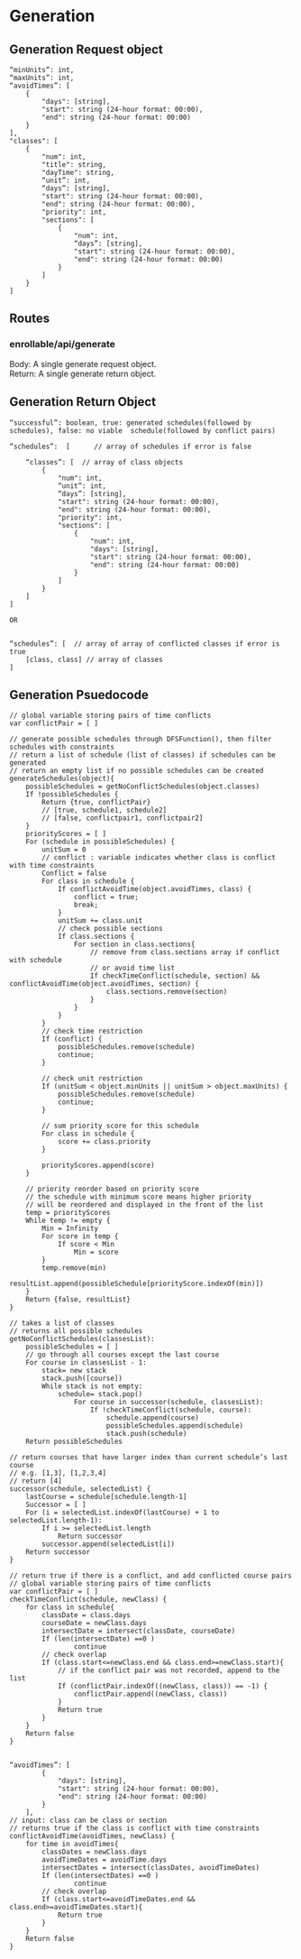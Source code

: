 <p>&nbsp  </p>  

# Generation

## Generation Request object

    “minUnits”: int,
    “maxUnits”: int,
    “avoidTimes”: [
        {
            "days": [string],
            "start": string (24-hour format: 00:00),
            "end": string (24-hour format: 00:00)
        }
    ],
    "classes": [
        {
            "num": int,
            "title": string,
            "dayTime": string,
            “unit”: int,
            “days”: [string],
            "start": string (24-hour format: 00:00),
            "end": string (24-hour format: 00:00),
            "priority": int,
            "sections": [
                {
                    "num": int,
                    “days”: [string],
                    "start": string (24-hour format: 00:00),
                    "end": string (24-hour format: 00:00)
                }
            ]
        }
    ]


## Routes

### enrollable/api/generate
Body: A single generate request object.  
Return: A single generate return object.


## Generation Return Object
    “successful”: boolean, true: generated schedules(followed by schedules), false: no viable  schedule(followed by conflict pairs)  

    “schedules”:  [      // array of schedules if error is false   
                                          
        “classes”: [  // array of class objects
            {
                "num": int,
                “unit”: int,
                “days”: [string],
                "start": string (24-hour format: 00:00),
                "end": string (24-hour format: 00:00),
                "priority": int,
                "sections": [
                    {
                        "num": int,
                        "days": [string],
                        "start": string (24-hour format: 00:00),
                        "end": string (24-hour format: 00:00)
                    }
                ]
            }
        ]
    ]

    OR


    “schedules”: [  // array of array of conflicted classes if error is true
        [class, class] // array of classes
    ]


## Generation Psuedocode

    // global variable storing pairs of time conflicts
    var conflictPair = [ ]

    // generate possible schedules through DFSFunction(), then filter schedules with constraints
    // return a list of schedule (list of classes) if schedules can be generated
    // return an empty list if no possible schedules can be created
    generateSchedules(object){
        possibleSchedules = getNoConflictSchedules(object.classes)
        If !possibleSchedules {
            Return {true, conflictPair}
            // [true, schedule1, schedule2]
            // [false, conflictpair1, conflictpair2]
        }
        priorityScores = [ ]
        For (schedule in possibleSchedules) {
            unitSum = 0
            // conflict : variable indicates whether class is conflict with time constraints
            Conflict = false
            For class in schedule {
                If conflictAvoidTime(object.avoidTimes, class) {
                    conflict = true;
                    break;
                }
                unitSum += class.unit
                // check possible sections 
                If class.sections {
                    For section in class.sections{
                        // remove from class.sections array if conflict with schedule
                        // or avoid time list
                        If checkTimeConflict(schedule, section) && conflictAvoidTime(object.avoidTimes, section) {
                            class.sections.remove(section)
                        }
                    }
                }
            }
            // check time restriction
            If (conflict) {
                possibleSchedules.remove(schedule)
                continue; 
            }

            // check unit restriction
            If (unitSum < object.minUnits || unitSum > object.maxUnits) {    
                possibleSchedules.remove(schedule)
                continue;
            }    

            // sum priority score for this schedule
            For class in schedule {
                score += class.priority
            }

            priorityScores.append(score)
        }

        // priority reorder based on priority score
        // the schedule with minimum score means higher priority
        // will be reordered and displayed in the front of the list
        temp = priorityScores 
        While temp != empty {
            Min = Infinity
            For score in temp {
                If score < Min 
                    Min = score
            }
            temp.remove(min)
            resultList.append(possibleSchedule[priorityScore.indexOf(min)])
        }
        Return {false, resultList}
    }

    // takes a list of classes
    // returns all possible schedules 
    getNoConflictSchedules(classesList):
        possibleSchedules = [ ] 
        // go through all courses except the last course
        For course in classesList - 1: 
            stack= new stack
            stack.push([course])
            While stack is not empty:
                schedule= stack.pop()
                    For course in successor(schedule, classesList):
                        If !checkTimeConflict(schedule, course):
                            schedule.append(course)
                            possibleSchedules.append(schedule)
                            stack.push(schedule)                    
        Return possibleSchedules

    // return courses that have larger index than current schedule’s last course
    // e.g. [1,3], [1,2,3,4]
    // return [4]
    successor(schedule, selectedList) {
        lastCourse = schedule[schedule.length-1]
        Successor = [ ]
        For (i = selectedList.indexOf(lastCourse) + 1 to selectedList.length-1):
            If i >= selectedList.length
                Return successor 
            successor.append(selectedList[i])
        Return successor
    }

    // return true if there is a conflict, and add conflicted course pairs
    // global variable storing pairs of time conflicts 
    var conflictPair = [ ]
    checkTimeConflict(schedule, newClass) {
        for class in schedule{
            classDate = class.days
            courseDate = newClass.days
            intersectDate = intersect(classDate, courseDate)
            If (len(intersectDate) ==0 )
                    continue
            // check overlap
            If (class.start<=newClass.end && class.end>=newClass.start){
                // if the conflict pair was not recorded, append to the list
                If (conflictPair.indexOf((newClass, class)) == -1) {
                    conflictPair.append((newClass, class))
                }
                Return true
            }
        }
        Return false
    }


    “avoidTimes”: [
            {
                "days": [string],
                "start": string (24-hour format: 00:00),
                "end": string (24-hour format: 00:00)
            }
        ],
    // input: class can be class or section
    // returns true if the class is conflict with time constraints
    conflictAvoidTime(avoidTimes, newClass) {
        for time in avoidTimes{
            classDates = newClass.days
            avoidTimeDates = avoidTime.days
            intersectDates = intersect(classDates, avoidTimeDates)
            If (len(intersectDates) ==0 )
                    continue
            // check overlap
            If (class.start<=avoidTimeDates.end && class.end>=avoidTimeDates.start){
                Return true
            }
        }
        Return false
    }




